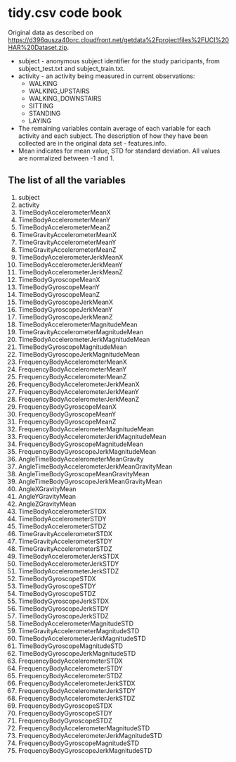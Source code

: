 # tidy.csv code book
Original data as described on https://d396qusza40orc.cloudfront.net/getdata%2Fprojectfiles%2FUCI%20HAR%20Dataset.zip.

* subject - anonymous subject identifier for the study paricipants, from subject_test.txt and subject_train.txt.
* activity - an activity being measured in current observations:
	* WALKING
	* WALKING_UPSTAIRS
	* WALKING_DOWNSTAIRS
	* SITTING
	* STANDING
	* LAYING
* The remaining variables contain average of each variable for each activity and each subject. The description of how they have been collected are in the original data set - features.info.
* Mean indicates for mean value, STD for standard deviation. All values are normalized between -1 and 1.

## The list of all the variables
1. subject
1. activity
1. TimeBodyAccelerometerMeanX
1. TimeBodyAccelerometerMeanY
1. TimeBodyAccelerometerMeanZ
1. TimeGravityAccelerometerMeanX
1. TimeGravityAccelerometerMeanY
1. TimeGravityAccelerometerMeanZ
1. TimeBodyAccelerometerJerkMeanX
1. TimeBodyAccelerometerJerkMeanY
1. TimeBodyAccelerometerJerkMeanZ
1. TimeBodyGyroscopeMeanX
1. TimeBodyGyroscopeMeanY
1. TimeBodyGyroscopeMeanZ
1. TimeBodyGyroscopeJerkMeanX
1. TimeBodyGyroscopeJerkMeanY
1. TimeBodyGyroscopeJerkMeanZ
1. TimeBodyAccelerometerMagnitudeMean
1. TimeGravityAccelerometerMagnitudeMean
1. TimeBodyAccelerometerJerkMagnitudeMean
1. TimeBodyGyroscopeMagnitudeMean
1. TimeBodyGyroscopeJerkMagnitudeMean
1. FrequencyBodyAccelerometerMeanX
1. FrequencyBodyAccelerometerMeanY
1. FrequencyBodyAccelerometerMeanZ
1. FrequencyBodyAccelerometerJerkMeanX
1. FrequencyBodyAccelerometerJerkMeanY
1. FrequencyBodyAccelerometerJerkMeanZ
1. FrequencyBodyGyroscopeMeanX
1. FrequencyBodyGyroscopeMeanY
1. FrequencyBodyGyroscopeMeanZ
1. FrequencyBodyAccelerometerMagnitudeMean
1. FrequencyBodyAccelerometerJerkMagnitudeMean
1. FrequencyBodyGyroscopeMagnitudeMean
1. FrequencyBodyGyroscopeJerkMagnitudeMean
1. AngleTimeBodyAccelerometerMeanGravity
1. AngleTimeBodyAccelerometerJerkMeanGravityMean
1. AngleTimeBodyGyroscopeMeanGravityMean
1. AngleTimeBodyGyroscopeJerkMeanGravityMean
1. AngleXGravityMean
1. AngleYGravityMean
1. AngleZGravityMean
1. TimeBodyAccelerometerSTDX
1. TimeBodyAccelerometerSTDY
1. TimeBodyAccelerometerSTDZ
1. TimeGravityAccelerometerSTDX
1. TimeGravityAccelerometerSTDY
1. TimeGravityAccelerometerSTDZ
1. TimeBodyAccelerometerJerkSTDX
1. TimeBodyAccelerometerJerkSTDY
1. TimeBodyAccelerometerJerkSTDZ
1. TimeBodyGyroscopeSTDX
1. TimeBodyGyroscopeSTDY
1. TimeBodyGyroscopeSTDZ
1. TimeBodyGyroscopeJerkSTDX
1. TimeBodyGyroscopeJerkSTDY
1. TimeBodyGyroscopeJerkSTDZ
1. TimeBodyAccelerometerMagnitudeSTD
1. TimeGravityAccelerometerMagnitudeSTD
1. TimeBodyAccelerometerJerkMagnitudeSTD
1. TimeBodyGyroscopeMagnitudeSTD
1. TimeBodyGyroscopeJerkMagnitudeSTD
1. FrequencyBodyAccelerometerSTDX
1. FrequencyBodyAccelerometerSTDY
1. FrequencyBodyAccelerometerSTDZ
1. FrequencyBodyAccelerometerJerkSTDX
1. FrequencyBodyAccelerometerJerkSTDY
1. FrequencyBodyAccelerometerJerkSTDZ
1. FrequencyBodyGyroscopeSTDX
1. FrequencyBodyGyroscopeSTDY
1. FrequencyBodyGyroscopeSTDZ
1. FrequencyBodyAccelerometerMagnitudeSTD
1. FrequencyBodyAccelerometerJerkMagnitudeSTD
1. FrequencyBodyGyroscopeMagnitudeSTD
1. FrequencyBodyGyroscopeJerkMagnitudeSTD
